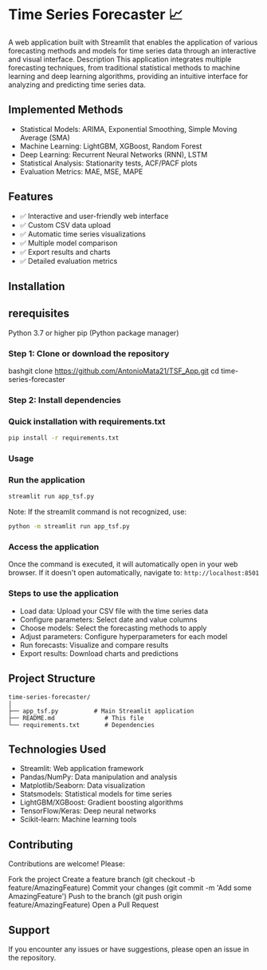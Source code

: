 # Time Series Forecaster 📈
A web application built with Streamlit that enables the application of various forecasting methods and models for time series data through an interactive and visual interface.
Description
This application integrates multiple forecasting techniques, from traditional statistical methods to machine learning and deep learning algorithms, providing an intuitive interface for analyzing and predicting time series data.

## Implemented Methods

- Statistical Models: ARIMA, Exponential Smoothing, Simple Moving Average (SMA)
- Machine Learning: LightGBM, XGBoost, Random Forest
- Deep Learning: Recurrent Neural Networks (RNN), LSTM
- Statistical Analysis: Stationarity tests, ACF/PACF plots
- Evaluation Metrics: MAE, MSE, MAPE

## Features
- ✅ Interactive and user-friendly web interface
- ✅ Custom CSV data upload
- ✅ Automatic time series visualizations
- ✅ Multiple model comparison
- ✅ Export results and charts
- ✅ Detailed evaluation metrics

## Installation
## rerequisites

Python 3.7 or higher
pip (Python package manager)

### Step 1: Clone or download the repository
bashgit clone https://github.com/AntonioMata21/TSF_App.git
cd time-series-forecaster
### Step 2: Install dependencies
### Quick installation with requirements.txt
```bash
pip install -r requirements.txt
```

### Usage
### Run the application
```bash 
streamlit run app_tsf.py
```
Note: If the streamlit command is not recognized, use:
```bash
python -m streamlit run app_tsf.py
```
### Access the application
Once the command is executed, it will automatically open in your web browser. If it doesn't open automatically, navigate to:
`http://localhost:8501`
### Steps to use the application

- Load data: Upload your CSV file with the time series data
- Configure parameters: Select date and value columns
- Choose models: Select the forecasting methods to apply
- Adjust parameters: Configure hyperparameters for each model
- Run forecasts: Visualize and compare results
- Export results: Download charts and predictions

## Project Structure
```
time-series-forecaster/
│
├── app_tsf.py          # Main Streamlit application
├── README.md              # This file
└── requirements.txt       # Dependencies

```

## Technologies Used

- Streamlit: Web application framework
- Pandas/NumPy: Data manipulation and analysis
- Matplotlib/Seaborn: Data visualization
- Statsmodels: Statistical models for time series
- LightGBM/XGBoost: Gradient boosting algorithms
- TensorFlow/Keras: Deep neural networks
- Scikit-learn: Machine learning tools

## Contributing
Contributions are welcome! Please:

Fork the project
Create a feature branch (git checkout -b feature/AmazingFeature)
Commit your changes (git commit -m 'Add some AmazingFeature')
Push to the branch (git push origin feature/AmazingFeature)
Open a Pull Request

## Support
If you encounter any issues or have suggestions, please open an issue in the repository.